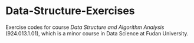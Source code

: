 # Data-Structure-Exercises

Exercise codes for course *Data Structure and Algorithm Analysis* (924.013.1.01), which is a minor course in Data Science at Fudan University.

